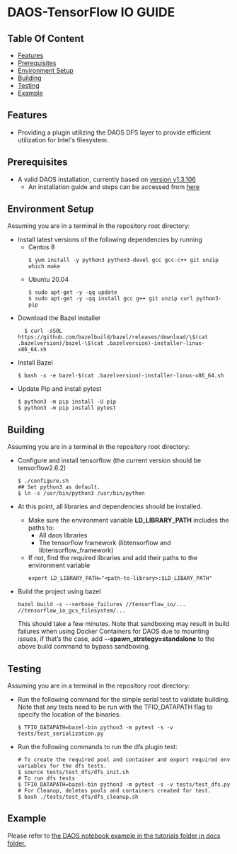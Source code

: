 # DAOS-TensorFlow IO GUIDE

## Table Of Content

- [Features](#features)
- [Prerequisites](#prerequisites)
- [Environment Setup](#environment-setup)
- [Building](#building)
- [Testing](#testing)
- [Example](#example)

## Features

* Providing a plugin utilizing the DAOS DFS layer to provide efficient utilization for Intel's filesystem.

## Prerequisites

* A valid DAOS installation, currently based on [version v1.3.106](https://github.com/daos-stack/daos/releases/tag/v1.3.106-tb)
  * An installation guide and steps can be accessed from [here](https://docs.daos.io/admin/installation/)

## Environment Setup

Assuming you are in a terminal in the repository root directory:

* Install latest versions of the following dependencies by running
  * Centos 8
    ```
    $ yum install -y python3 python3-devel gcc gcc-c++ git unzip which make
    ```
  *  Ubuntu 20.04
     ```
     $ sudo apt-get -y -qq update 
     $ sudo apt-get -y -qq install gcc g++ git unzip curl python3-pip
     ```
* Download the Bazel installer
  ```
    $ curl -sSOL https://github.com/bazelbuild/bazel/releases/download/\$(cat .bazelversion)/bazel-\$(cat .bazelversion)-installer-linux-x86_64.sh
  ```
* Install Bazel
  ```
  $ bash -x -e bazel-$(cat .bazelversion)-installer-linux-x86_64.sh
  ```
* Update Pip and install pytest
  ```
  $ python3 -m pip install -U pip
  $ python3 -m pip install pytest
  ```
  
## Building

Assuming you are in a terminal in the repository root directory:

* Configure and install tensorflow (the current version should be tensorflow2.6.2)
  ```
  $ ./configure.sh
  ## Set python3 as default.
  $ ln -s /usr/bin/python3 /usr/bin/python
  ```

* At this point, all libraries and dependencies should be installed.  
  * Make sure the environment variable **LD_LIBRARY_PATH** includes the paths to:
    * All daos libraries
    * The tensorflow framework (libtensorflow and libtensorflow_framework)
  * If not, find the required libraries and add their paths to the environment variable
    ```
    export LD_LIBRARY_PATH="<path-to-library>:$LD_LIBARY_PATH"
    ```

* Build the project using bazel
  ```
  bazel build -s --verbose_failures //tensorflow_io/... //tensorflow_io_gcs_filesystem/...
  ```
  This should take a few minutes. Note that sandboxing may result in build failures when using Docker Containers for DAOS due to mounting issues, if that’s the case, add **--spawn_strategy=standalone** to the above build command to bypass sandboxing.



## Testing
Assuming you are in a terminal in the repository root directory:

* Run the following command for the simple serial test to validate building. Note that any tests need to be run with the TFIO_DATAPATH flag to specify the location of the binaries.
  ```
  $ TFIO_DATAPATH=bazel-bin python3 -m pytest -s -v tests/test_serialization.py

  ```

* Run the following commands to run the dfs plugin test:
  ```
  # To create the required pool and container and export required env variables for the dfs tests.
  $ source tests/test_dfs/dfs_init.sh
  # To run dfs tests
  $ TFIO_DATAPATH=bazel-bin python3 -m pytest -s -v tests/test_dfs.py
  # For Cleanup, deletes pools and containers created for test.
  $ bash ./tests/test_dfs/dfs_cleanup.sh
  ```

## Example

Please refer to [the DAOS notebook example in the tutorials folder in docs folder.](./../../../../docs/tutorials/daos.ipynb)

